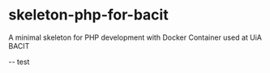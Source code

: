 # skeleton-php-for-bacit
A minimal skeleton for PHP development with Docker Container used at UiA BACIT



-- test
